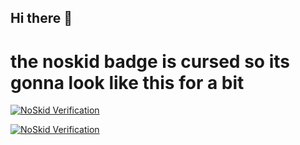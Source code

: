## Hi there 👋

# the noskid badge is cursed so its gonna look like this for a bit

[![NoSkid Verification](https://noskid.today/badge/100x30/?repo=syrupmold/syrupmold&cache=false)](https://noskid.today)

[![NoSkid Verification](https://noskid.today/badge/470x200/?repo=syrupmold/syrupmold&oname=true)](https://noskid.today)
